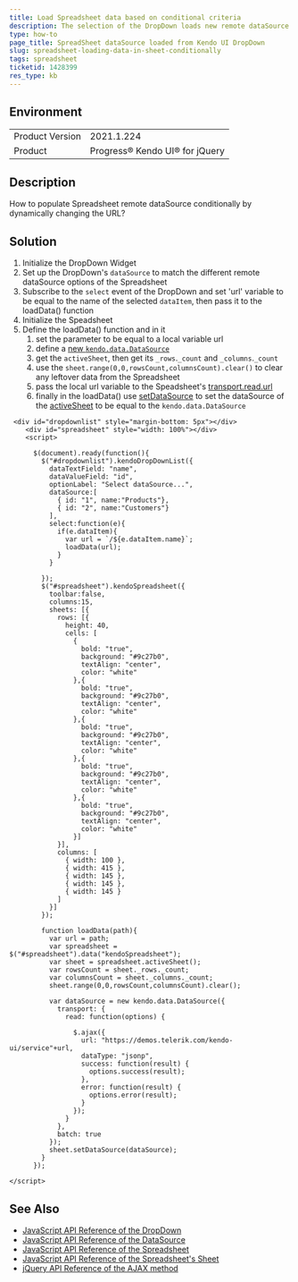 ```yaml
---
title: Load Spreadsheet data based on conditional criteria
description: The selection of the DropDown loads new remote dataSource to the SpreadSheet
type: how-to
page_title: SpreadSheet dataSource loaded from Kendo UI DropDown
slug: spreadsheet-loading-data-in-sheet-conditionally
tags: spreadsheet
ticketid: 1428399
res_type: kb
---
```


## Environment

<table>
	<tr>
		<td>Product Version</td>
		<td>2021.1.224</td>
	</tr>
	<tr>
		<td>Product</td>
		<td>Progress® Kendo UI® for jQuery</td>
	</tr>
</table>


## Description

How to populate Spreadsheet remote dataSource conditionally by dynamically changing the URL?

## Solution
1. Initialize the DropDown Widget
1. Set up the DropDown's `dataSource` to match the different remote dataSource options of the Spreadsheet 
1. Subscribe to the `select` event of the DropDown and set 'url' variable to be equal to the name of the selected `dataItem`, then pass it to the loadData() function
1. Initialize the Speadsheet 
1. Define the loadData() function and in it
    1. set the parameter to be equal to a local variable url  
	1. define a [new `kendo.data.DataSource`](https://docs.telerik.com/kendo-ui/api/javascript/data/datasource#kendodatadatasource)
	1. get the `activeSheet`, then get its `_rows`.`_count` and `_columns`.`_count`
	1. use the `sheet.range(0,0,rowsCount,columnsCount).clear()` to clear any leftover data from the Spreadsheet
	1. pass the local url variable to the Speadsheet's [transport.read.url](https://docs.telerik.com/kendo-ui/api/javascript/data/datasource/configuration/transport.read#transportreadurl)
    1. finally in the loadData() use [setDataSource](https://docs.telerik.com/kendo-ui/api/javascript/spreadsheet/sheet/methods/setdatasource) to set the dataSource of the [activeSheet](https://docs.telerik.com/kendo-ui/api/javascript/ui/spreadsheet/methods/activesheet) to be  equal to the `kendo.data.DataSource`

```dojo
 <div id="dropdownlist" style="margin-bottom: 5px"></div>
    <div id="spreadsheet" style="width: 100%"></div>
    <script>
      
      $(document).ready(function(){
        $("#dropdownlist").kendoDropDownList({
          dataTextField: "name",
          dataValueField: "id",
          optionLabel: "Select dataSource...",
          dataSource:[
            { id: "1", name:"Products"},
            { id: "2", name:"Customers"}
          ],
          select:function(e){
            if(e.dataItem){
              var url = `/${e.dataItem.name}`;
              loadData(url);
            }
          }

        });
        $("#spreadsheet").kendoSpreadsheet({
          toolbar:false,
          columns:15,
          sheets: [{
            rows: [{
              height: 40,
              cells: [
                {
                  bold: "true",
                  background: "#9c27b0",
                  textAlign: "center",
                  color: "white"
                },{
                  bold: "true",
                  background: "#9c27b0",
                  textAlign: "center",
                  color: "white"
                },{
                  bold: "true",
                  background: "#9c27b0",
                  textAlign: "center",
                  color: "white"
                },{
                  bold: "true",
                  background: "#9c27b0",
                  textAlign: "center",
                  color: "white"
                },{
                  bold: "true",
                  background: "#9c27b0",
                  textAlign: "center",
                  color: "white"
                }]
            }],
            columns: [
              { width: 100 },
              { width: 415 },
              { width: 145 },
              { width: 145 },
              { width: 145 }
            ]
          }]
        });

        function loadData(path){
          var url = path;
          var spreadsheet = $("#spreadsheet").data("kendoSpreadsheet");
          var sheet = spreadsheet.activeSheet();
          var rowsCount = sheet._rows._count;
          var columnsCount = sheet._columns._count;
          sheet.range(0,0,rowsCount,columnsCount).clear();

          var dataSource = new kendo.data.DataSource({
            transport: {
              read: function(options) {
				  
                $.ajax({
                  url: "https://demos.telerik.com/kendo-ui/service"+url,
                  dataType: "jsonp", 
                  success: function(result) {
                    options.success(result);
                  },
                  error: function(result) {
                    options.error(result);
                  }
                });
              }
            },
            batch: true
          });
          sheet.setDataSource(dataSource);
        }
      });

</script>
```


## See Also
* [JavaScript API Reference of the DropDown](/api/javascript/ui/dropdownlist)
* [JavaScript API Reference of the DataSource](/api/javascript/data/datasource)
* [JavaScript API Reference of the Spreadsheet](/api/javascript/ui/spreadsheet)
* [JavaScript API Reference of the Spreadsheet's Sheet](/api/javascript/ui/spreadsheet/configuration/sheets)
* [jQuery API Reference of the AJAX method](https://api.jquery.com/jquery.ajax/)
